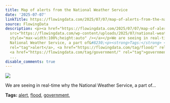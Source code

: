 ```yaml
---
title: Map of alerts from the National Weather Service
date: '2025-07-07'
linkTitle: https://flowingdata.com/2025/07/07/map-of-alerts-from-the-national-weather-service/
source: FlowingData
description: <p><a href="https://flowingdata.com/2025/07/07/map-of-alerts-from-the-national-weather-service/"><img
  src="https://flowingdata.com/wp-content/uploads/2025/07/national-weather-service-alerts-july-7-2025-750x638.png"
  style="max-width:100%;height:auto" /></a></p>We are seeing in real-time why the
  National Weather Service, a part of&#8230;<p><strong>Tags:</strong> <a href="https://flowingdata.com/tag/alert/"
  rel="tag">alert</a>, <a href="https://flowingdata.com/tag/flood/" rel="tag">flood</a>,
  <a href="https://flowingdata.com/tag/government/" rel="tag">government</a>, <a href="https://flowingdata.
  ...
disable_comments: true
---
```

<p><a href="https://flowingdata.com/2025/07/07/map-of-alerts-from-the-national-weather-service/"><img src="https://flowingdata.com/wp-content/uploads/2025/07/national-weather-service-alerts-july-7-2025-750x638.png" style="max-width:100%;height:auto" /></a></p>We are seeing in real-time why the National Weather Service, a part of&#8230;<p><strong>Tags:</strong> <a href="https://flowingdata.com/tag/alert/" rel="tag">alert</a>, <a href="https://flowingdata.com/tag/flood/" rel="tag">flood</a>, <a href="https://flowingdata.com/tag/government/" rel="tag">government</a>, <a href="https://flowingdata. ...